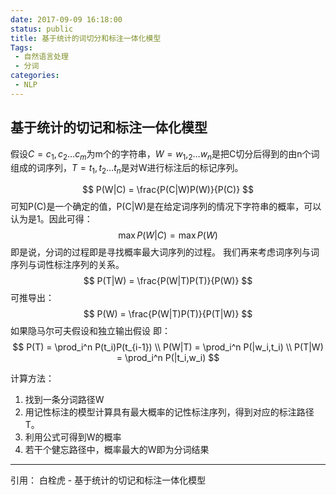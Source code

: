 ```yaml
---
date: 2017-09-09 16:18:00
status: public
title: 基于统计的词切分和标注一体化模型
Tags: 
 - 自然语言处理
 - 分词
categories:
 - NLP
---
```

## 基于统计的切记和标注一体化模型

假设$C=c_1,c_2 \dots c_m$为m个的字符串，$W=w_1,_2 \dots w_n$是把C切分后得到的由n个词组成的词序列，$T=t_1,t_2 \dots t_n$是对W进行标注后的标记序列。

$$
P(W|C) = \frac{P(C|W)P(W)}{P(C)}
$$
可知P(C)是一个确定的值，P(C|W)是在给定词序列的情况下字符串的概率，可以认为是1。因此可得：
$$
\max P(W|C) =  \max P(W)
$$
即是说，分词的过程即是寻找概率最大词序列的过程。
我们再来考虑词序列与词序列与词性标注序列的关系。
$$
P(T|W) = \frac{P(W|T)P(T)}{P(W)}
$$
可推导出：
$$
P(W) = \frac{P(W|T)P(T)}{P(T|W)}
$$
如果隐马尔可夫假设和独立输出假设
即：
$$
P(T) = \prod_i^n P(t_i)P(t_{i-1}) \\
P(W|T) = \prod_i^n P(|w_i,t_i) \\
P(T|W) = \prod_i^n P(|t_i,w_i)
$$

计算方法：
1. 找到一条分词路径W
2. 用记性标注的模型计算具有最大概率的记性标注序列，得到对应的标注路径T。
3. 利用公式可得到W的概率
4. 若干个健忘路径中，概率最大的W即为分词结果

- - - -
引用：
白栓虎 - 基于统计的切记和标注一体化模型